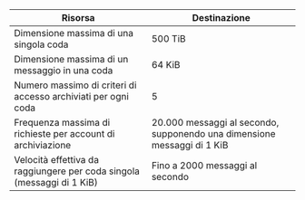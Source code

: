 | Risorsa | Destinazione |
|----------|---------------|
| Dimensione massima di una singola coda | 500 TiB |
| Dimensione massima di un messaggio in una coda | 64 KiB |
| Numero massimo di criteri di accesso archiviati per ogni coda | 5 |
| Frequenza massima di richieste per account di archiviazione | 20.000 messaggi al secondo, supponendo una dimensione messaggi di 1 KiB |
| Velocità effettiva da raggiungere per coda singola (messaggi di 1 KiB) | Fino a 2000 messaggi al secondo |
